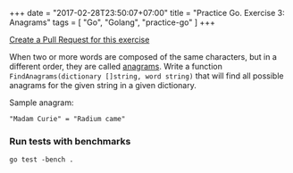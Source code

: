 +++
date = "2017-02-28T23:50:07+07:00"
title = "Practice Go. Exercise 3: Anagrams"
tags = [ "Go", "Golang", "practice-go" ]
+++

[Create a Pull Request for this exercise](https://github.com/plutov/practice-go/tree/master/anagram)

When two or more words are composed of the same characters, but in a different order, they are called [anagrams](https://en.wikipedia.org/wiki/Anagram). Write a function `FindAnagrams(dictionary []string, word string)` that will find all possible anagrams for the given string in a given dictionary.
<!--more-->
Sample anagram:
```
"Madam Curie" = "Radium came"
```

### Run tests with benchmarks

```
go test -bench .
```
